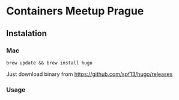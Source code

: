 # Containers Meetup Prague


## Instalation

### Mac

```
brew update && brew install hugo
```

Just download binary from https://github.com/spf13/hugo/releases


### Usage
